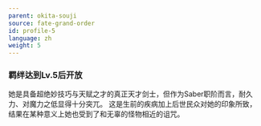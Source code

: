 ```yaml
---
parent: okita-souji
source: fate-grand-order
id: profile-5
language: zh
weight: 5
---
```


### 羁绊达到Lv.5后开放

她是具备超绝妙技巧与天赋之才的真正天才剑士，但作为Saber职阶而言，耐久力、对魔力之低显得十分突兀。
这是生前的疾病加上后世民众对她的印象所致，结果在某种意义上她也受到了和无辜的怪物相近的诅咒。

